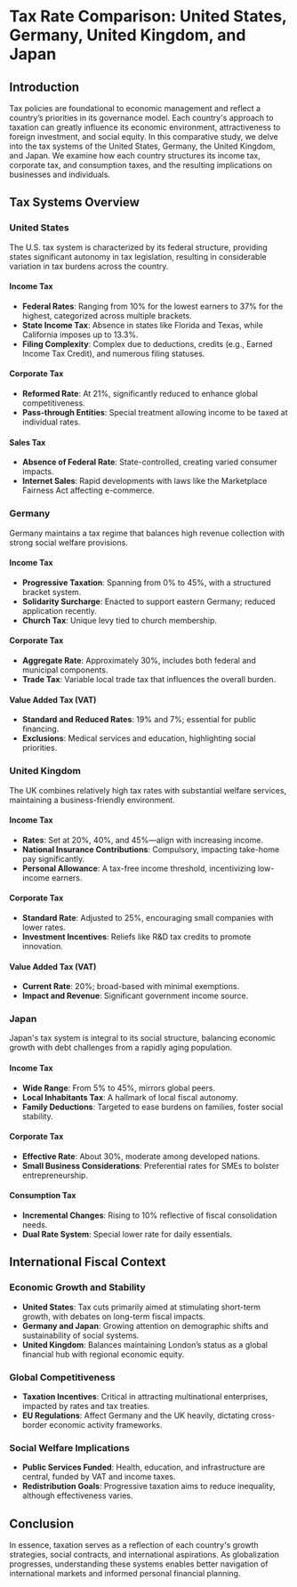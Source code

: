 # Tax Rate Comparison: United States, Germany, United Kingdom, and Japan

## Introduction

Tax policies are foundational to economic management and reflect a country’s priorities in its governance model. Each country's approach to taxation can greatly influence its economic environment, attractiveness to foreign investment, and social equity. In this comparative study, we delve into the tax systems of the United States, Germany, the United Kingdom, and Japan. We examine how each country structures its income tax, corporate tax, and consumption taxes, and the resulting implications on businesses and individuals.

## Tax Systems Overview

### United States

The U.S. tax system is characterized by its federal structure, providing states significant autonomy in tax legislation, resulting in considerable variation in tax burdens across the country.

#### Income Tax

- **Federal Rates**: Ranging from 10% for the lowest earners to 37% for the highest, categorized across multiple brackets.
- **State Income Tax**: Absence in states like Florida and Texas, while California imposes up to 13.3%.
- **Filing Complexity**: Complex due to deductions, credits (e.g., Earned Income Tax Credit), and numerous filing statuses.

#### Corporate Tax

- **Reformed Rate**: At 21%, significantly reduced to enhance global competitiveness.
- **Pass-through Entities**: Special treatment allowing income to be taxed at individual rates.

#### Sales Tax

- **Absence of Federal Rate**: State-controlled, creating varied consumer impacts.
- **Internet Sales**: Rapid developments with laws like the Marketplace Fairness Act affecting e-commerce.

### Germany

Germany maintains a tax regime that balances high revenue collection with strong social welfare provisions.

#### Income Tax

- **Progressive Taxation**: Spanning from 0% to 45%, with a structured bracket system.
- **Solidarity Surcharge**: Enacted to support eastern Germany; reduced application recently.
- **Church Tax**: Unique levy tied to church membership.

#### Corporate Tax

- **Aggregate Rate**: Approximately 30%, includes both federal and municipal components.
- **Trade Tax**: Variable local trade tax that influences the overall burden.

#### Value Added Tax (VAT)

- **Standard and Reduced Rates**: 19% and 7%; essential for public financing.
- **Exclusions**: Medical services and education, highlighting social priorities.

### United Kingdom

The UK combines relatively high tax rates with substantial welfare services, maintaining a business-friendly environment.

#### Income Tax

- **Rates**: Set at 20%, 40%, and 45%—align with increasing income.
- **National Insurance Contributions**: Compulsory, impacting take-home pay significantly.
- **Personal Allowance**: A tax-free income threshold, incentivizing low-income earners.

#### Corporate Tax

- **Standard Rate**: Adjusted to 25%, encouraging small companies with lower rates.
- **Investment Incentives**: Reliefs like R&D tax credits to promote innovation.

#### Value Added Tax (VAT)

- **Current Rate**: 20%; broad-based with minimal exemptions.
- **Impact and Revenue**: Significant government income source.

### Japan

Japan's tax system is integral to its social structure, balancing economic growth with debt challenges from a rapidly aging population.

#### Income Tax

- **Wide Range**: From 5% to 45%, mirrors global peers.
- **Local Inhabitants Tax**: A hallmark of local fiscal autonomy.
- **Family Deductions**: Targeted to ease burdens on families, foster social stability.

#### Corporate Tax

- **Effective Rate**: About 30%, moderate among developed nations.
- **Small Business Considerations**: Preferential rates for SMEs to bolster entrepreneurship.

#### Consumption Tax

- **Incremental Changes**: Rising to 10% reflective of fiscal consolidation needs.
- **Dual Rate System**: Special lower rate for daily essentials.

## International Fiscal Context

### Economic Growth and Stability

- **United States**: Tax cuts primarily aimed at stimulating short-term growth, with debates on long-term fiscal impacts.
- **Germany and Japan**: Growing attention on demographic shifts and sustainability of social systems.
- **United Kingdom**: Balances maintaining London’s status as a global financial hub with regional economic equity.

### Global Competitiveness

- **Taxation Incentives**: Critical in attracting multinational enterprises, impacted by rates and tax treaties.
- **EU Regulations**: Affect Germany and the UK heavily, dictating cross-border economic activity frameworks.

### Social Welfare Implications

- **Public Services Funded**: Health, education, and infrastructure are central, funded by VAT and income taxes.
- **Redistribution Goals**: Progressive taxation aims to reduce inequality, although effectiveness varies.

## Conclusion

In essence, taxation serves as a reflection of each country's growth strategies, social contracts, and international aspirations. As globalization progresses, understanding these systems enables better navigation of international markets and informed personal financial planning.
